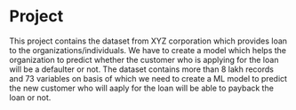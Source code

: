 # Project

This project contains the dataset from XYZ corporation which provides loan to the organizations/individuals. We have to create a model which helps the organization to predict whether the customer who is applying for the loan will be a defaulter or not. The dataset contains more than 8 lakh records and 73 variables on basis of which we need to create a ML model to predict the new customer who will aaply for the loan will be able to payback the loan or not. 
